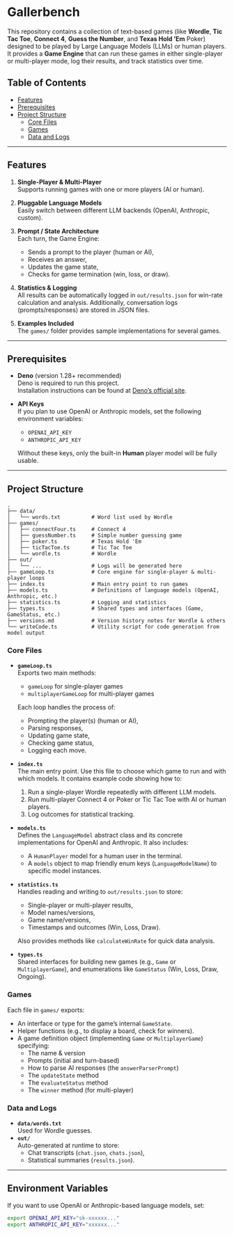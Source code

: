 # Gallerbench

This repository contains a collection of text-based games (like **Wordle**,
**Tic Tac Toe**, **Connect 4**, **Guess the Number**, and **Texas Hold ’Em**
Poker) designed to be played by Large Language Models (LLMs) or human players.
It provides a **Game Engine** that can run these games in either single-player
or multi-player mode, log their results, and track statistics over time.

## Table of Contents

- [Features](#features)
- [Prerequisites](#prerequisites)
- [Project Structure](#project-structure)
  - [Core Files](#core-files)
  - [Games](#games)
  - [Data and Logs](#data-and-logs)

---

## Features

1. **Single-Player & Multi-Player**\
   Supports running games with one or more players (AI or human).

2. **Pluggable Language Models**\
   Easily switch between different LLM backends (OpenAI, Anthropic, custom).

3. **Prompt / State Architecture**\
   Each turn, the Game Engine:
   - Sends a prompt to the player (human or AI),
   - Receives an answer,
   - Updates the game state,
   - Checks for game termination (win, loss, or draw).

4. **Statistics & Logging**\
   All results can be automatically logged in `out/results.json` for win-rate
   calculation and analysis. Additionally, conversation logs (prompts/responses)
   are stored in JSON files.

5. **Examples Included**\
   The `games/` folder provides sample implementations for several games.

---

## Prerequisites

- **Deno** (version 1.28+ recommended)\
  Deno is required to run this project.\
  Installation instructions can be found at
  [Deno’s official site](https://deno.land/).

- **API Keys**\
  If you plan to use OpenAI or Anthropic models, set the following environment
  variables:
  - `OPENAI_API_KEY`
  - `ANTHROPIC_API_KEY`

  Without these keys, only the built-in **Human** player model will be fully
  usable.

---

## Project Structure

```
.
├── data/
│   └── words.txt          # Word list used by Wordle
├── games/
│   ├── connectFour.ts     # Connect 4
│   ├── guessNumber.ts     # Simple number guessing game
│   ├── poker.ts           # Texas Hold 'Em
│   ├── ticTacToe.ts       # Tic Tac Toe
│   └── wordle.ts          # Wordle
├── out/
│   └── ...                # Logs will be generated here
├── gameLoop.ts            # Core engine for single-player & multi-player loops
├── index.ts               # Main entry point to run games
├── models.ts              # Definitions of language models (OpenAI, Anthropic, etc.)
├── statistics.ts          # Logging and statistics
├── types.ts               # Shared types and interfaces (Game, GameStatus, etc.)
├── versions.md            # Version history notes for Wordle & others
└── writeCode.ts           # Utility script for code generation from model output
```

### Core Files

- **`gameLoop.ts`**\
  Exports two main methods:
  - `gameLoop` for single-player games
  - `multiplayerGameLoop` for multi-player games

  Each loop handles the process of:
  - Prompting the player(s) (human or AI),
  - Parsing responses,
  - Updating game state,
  - Checking game status,
  - Logging each move.

- **`index.ts`**\
  The main entry point. Use this file to choose which game to run and with which
  models. It contains example code showing how to:
  1. Run a single-player Wordle repeatedly with different LLM models.
  2. Run multi-player Connect 4 or Poker or Tic Tac Toe with AI or human
     players.
  3. Log outcomes for statistical tracking.

- **`models.ts`**\
  Defines the `LanguageModel` abstract class and its concrete implementations
  for OpenAI and Anthropic. It also includes:
  - A `HumanPlayer` model for a human user in the terminal.
  - A `models` object to map friendly enum keys (`LanguageModelName`) to
    specific model instances.

- **`statistics.ts`**\
  Handles reading and writing to `out/results.json` to store:
  - Single-player or multi-player results,
  - Model names/versions,
  - Game name/versions,
  - Timestamps and outcomes (Win, Loss, Draw).

  Also provides methods like `calculateWinRate` for quick data analysis.

- **`types.ts`**\
  Shared interfaces for building new games (e.g., `Game` or `MultiplayerGame`),
  and enumerations like `GameStatus` (Win, Loss, Draw, Ongoing).

### Games

Each file in `games/` exports:

- An interface or type for the game’s internal `GameState`.
- Helper functions (e.g., to display a board, check for winners).
- A game definition object (implementing `Game` or `MultiplayerGame`)
  specifying:
  - The name & version
  - Prompts (initial and turn-based)
  - How to parse AI responses (the `answerParserPrompt`)
  - The `updateState` method
  - The `evaluateStatus` method
  - The `winner` method (for multi-player)

### Data and Logs

- **`data/words.txt`**\
  Used for Wordle guesses.
- **`out/`**\
  Auto-generated at runtime to store:
  - Chat transcripts (`chat.json`, `chats.json`),
  - Statistical summaries (`results.json`).

---

## Environment Variables

If you want to use OpenAI or Anthropic-based language models, set:

```bash
export OPENAI_API_KEY="sk-xxxxxx..."
export ANTHROPIC_API_KEY="xxxxxx..."
```
